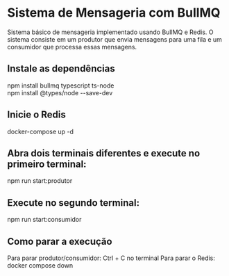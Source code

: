 # Sistema de Mensageria com BullMQ
Sistema básico de mensageria implementado usando BullMQ e Redis. O sistema consiste em um produtor que envia mensagens para uma fila e um consumidor que processa essas mensagens.

## Instale as dependências
npm install bullmq typescript ts-node <br>
npm install @types/node --save-dev

## Inicie o Redis
docker-compose up -d

## Abra dois terminais diferentes e execute no primeiro terminal:
npm run start:produtor

## Execute no segundo terminal:
npm run start:consumidor

## Como parar a execução
Para parar produtor/consumidor: Ctrl + C no terminal
Para parar o Redis: docker compose down

